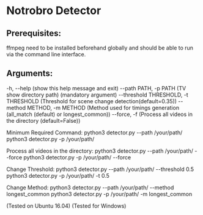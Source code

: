 # Notrobro Detector

## Prerequisites:
ffmpeg need to be installed beforehand globally and should be able to run via the command line interface. 


## Arguments:
  -h, --help            (show this help message and exit)
  --path PATH, -p PATH  (TV show directory path) (mandatory argument)
  --threshold THRESHOLD, -t THRESHOLD
                        (Threshold for scene change detection(default=0.35))
  --method METHOD, -m METHOD
                        (Method used for timings generation (all_match (default) or longest_common))
  --force, -f           (Process all videos in the directory (default=False))

Minimum Required Command:
	python3 detector.py --path /your/path/
	python3 detector.py -p /your/path/

Process all videos in the directory:
	python3 detector.py --path /your/path/ --force
	python3 detector.py -p /your/path/ --force

Change Threshold:
	python3 detector.py --path /your/path/ --threshold 0.5
	python3 detector.py -p /your/path/ -t 0.5

Change Method:
	python3 detector.py --path /your/path/ --method longest_common
 	python3 detector.py -p /your/path/ -m longest_common


(Tested on Ubuntu 16.04)
(Tested for Windows)
